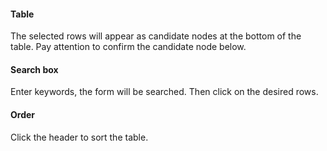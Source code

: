 #### Table

The selected rows will appear as candidate nodes at the bottom of the table. Pay attention to confirm the candidate node below.

#### Search box

Enter keywords, the form will be searched. Then click on the desired rows.

#### Order

Click the header to sort the table.
